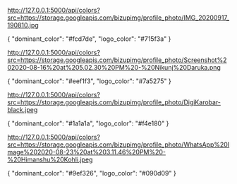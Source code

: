 http://127.0.0.1:5000/api/colors?src=https://storage.googleapis.com/bizupimg/profile_photo/IMG_20200917_190810.jpg

{
"dominant_color": "#fcd7de",
"logo_color": "#715f3a"
}

http://127.0.0.1:5000/api/colors?src=https://storage.googleapis.com/bizupimg/profile_photo/Screenshot%202020-08-16%20at%205.02.30%20PM%20-%20Nikunj%20Daruka.png

{
"dominant_color": "#eef1f3",
"logo_color": "#7a5275"
}

http://127.0.0.1:5000/api/colors?src=https://storage.googleapis.com/bizupimg/profile_photo/DigiKarobar-black.jpeg

{
"dominant_color": "#1a1a1a",
"logo_color": "#f4e180"
}

http://127.0.0.1:5000/api/colors?src=https://storage.googleapis.com/bizupimg/profile_photo/WhatsApp%20Image%202020-08-23%20at%203.11.46%20PM%20-%20Himanshu%20Kohli.jpeg

{
"dominant_color": "#9ef326",
"logo_color": "#090d09"
}
